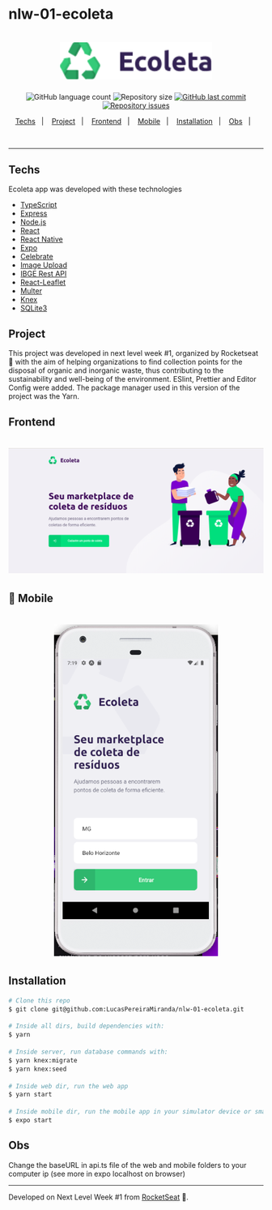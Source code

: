 # nlw-01-ecoleta


<h1 align="center">
  <img alt="Ecoleta" title="#ecoleta" src=".github/ecoleta.png" width="300px" />
</h1>

<p align="center">
  <img alt="GitHub language count" src="https://img.shields.io/github/languages/count/LucasPereiraMiranda/nlw-01-ecoleta">

  <img alt="Repository size" src="https://img.shields.io/github/repo-size/LucasPereiraMiranda/nlw-01-ecoleta">
  
  <a href="https://github.com/LucasPereiraMiranda/nlw-01-ecoleta/commits/master">
    <img alt="GitHub last commit" src="https://img.shields.io/github/last-commit/LucasPereiraMiranda/nlw-01-ecoleta">
  </a>

  <a href="https://github.com/LucasPereiraMiranda/nlw-01-ecoleta/issues">
    <img alt="Repository issues" src="https://img.shields.io/github/issues/LucasPereiraMiranda/nlw-01-ecoleta">
  </a>
</p>

<p align="center">
  <a href="#-techs">Techs</a>&nbsp;&nbsp;&nbsp;|&nbsp;&nbsp;&nbsp;
  <a href="#-project">Project</a>&nbsp;&nbsp;&nbsp;|&nbsp;&nbsp;&nbsp;
  <a href="#-frontend">Frontend</a>&nbsp;&nbsp;&nbsp;|&nbsp;&nbsp;&nbsp;
  <a href="#-mobile">Mobile</a>&nbsp;&nbsp;&nbsp;|&nbsp;&nbsp;&nbsp;
  <a href="#-installation">Installation</a>&nbsp;&nbsp;&nbsp;|&nbsp;&nbsp;&nbsp;
  <a href="#-obs">Obs</a>&nbsp;&nbsp;&nbsp;|&nbsp;&nbsp;&nbsp;
</p>

<br>


---

## Techs

Ecoleta app was developed with these technologies

- [TypeScript](https://github.com/Microsoft/TypeScript)
- [Express](https://github.com/expressjs/express)
- [Node.js](https://nodejs.org/en/)
- [React](https://reactjs.org)
- [React Native](https://facebook.github.io/react-native/)
- [Expo](https://expo.io/)
- [Celebrate](https://github.com/arb/celebrate)
- [Image Upload](react-dropzone)
- [IBGE Rest API](https://servicodados.ibge.gov.br/api/docs/localidades?versao=1#api-UFs-estadosGet)
- [React-Leaflet](https://github.com/PaulLeCam/react-leaflet)
- [Multer](https://www.npmjs.com/package/multer)
- [Knex](http://knexjs.org/)
- [SQLite3](https://www.sqlite.org/index.html)
 

## Project

This project was developed in next level week #1, organized by Rocketseat 🚀 with the aim of helping organizations to find collection points for the disposal of organic and inorganic waste, thus contributing to the sustainability and well-being of the environment. ESlint, Prettier and Editor Config were added. 
The package manager used in this version of the project was the Yarn.


## Frontend
<h1 align="center">
    <img alt="Ecoleta Front-end" title="#ecoleta" src=".github/web.png" />
</h1>

## 📱 Mobile
<h1 align="center">
    <img alt="Ecoleta Mobile" title="#ecoleta" src=".github/mobile.png" />
</h1>

## Installation

```bash
# Clone this repo
$ git clone git@github.com:LucasPereiraMiranda/nlw-01-ecoleta.git

# Inside all dirs, build dependencies with:
$ yarn

# Inside server, run database commands with:
$ yarn knex:migrate
$ yarn knex:seed

# Inside web dir, run the web app
$ yarn start

# Inside mobile dir, run the mobile app in your simulator device or smartphone
$ expo start

```
## Obs
Change the baseURL in api.ts file of the web and mobile folders to your computer ip (see more in expo localhost on browser)

---

Developed on Next Level Week #1 from [RocketSeat](https://rocketseat.com.br) :rocket:.